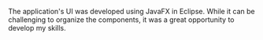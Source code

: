 The application's UI was developed using JavaFX in Eclipse. While it can be challenging to organize the components, it was a great opportunity to develop my skills.
